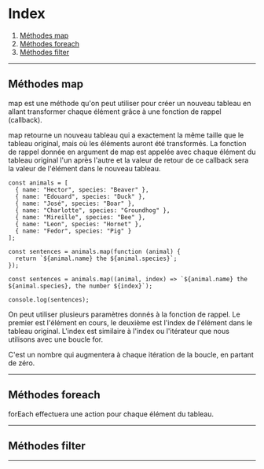 # Index

1. [Méthodes map](Méthodes-map)
2. [Méthodes foreach](Méthodes-foreach)
3. [Méthodes filter](Méthodes-filter)

---
## Méthodes map

map est une méthode qu'on peut utiliser pour créer un nouveau tableau en allant transformer chaque élément grâce
à une fonction de rappel (callback).

map retourne un nouveau tableau qui a exactement la même taille que le tableau original, mais où les éléments auront été transformés.
La fonction de rappel donnée en argument de map est appelée avec chaque élément du tableau original l'un après l'autre et
la valeur de retour de ce callback sera la valeur de l'élément dans le nouveau tableau.

```
const animals = [
  { name: "Hector", species: "Beaver" },
  { name: "Edouard", species: "Duck" },
  { name: "José", species: "Boar" },
  { name: "Charlotte", species: "Groundhog" },
  { name: "Mireille", species: "Bee" },
  { name: "Leon", species: "Hornet" },
  { name: "Fedor", species: "Pig" }
];

const sentences = animals.map(function (animal) {
  return `${animal.name} the ${animal.species}`;
});

const sentences = animals.map((animal, index) => `${animal.name} the ${animal.species}, the number ${index}`); 

console.log(sentences);
```
On peut utiliser plusieurs paramètres donnés à la fonction de rappel. Le premier est l'élément en cours,
le deuxième est l'index de l'élément dans le tableau original.
L'index est similaire à l'index ou l'itérateur que nous utilisons avec une boucle for.

C'est un nombre qui augmentera à chaque itération de la boucle, en partant de zéro.

---

## Méthodes foreach

forEach effectuera une action pour chaque élément du tableau.

---

## Méthodes filter

---